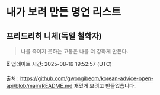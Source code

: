 # 내가 보려 만든 명언 리스트

##  프리드리히 니체(독일 철학자)
> 나를 죽이지 못하는 고통은 나를 더 강하게 만든다.


⏳ 업데이트 시간: 2025-08-19 19:52:57 (UTC)

출처 : https://github.com/gwongibeom/korean-advice-open-api/blob/main/README.md
재밌게 보려고 만들었습니다.

